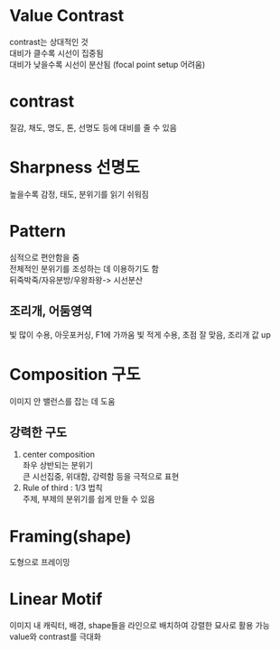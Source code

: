 # Value Contrast
contrast는 상대적인 것  
대비가 클수록 시선이 집중됨  
대비가 낮을수록 시선이 분산됨 (focal point setup 어려움)

# contrast
질감, 채도, 명도, 톤, 선명도 등에 대비를 줄 수 있음

# Sharpness 선명도
높을수록 감정, 태도, 분위기를 읽기 쉬워짐

# Pattern
심적으로 편안함을 줌  
전체적인 분위기를 조성하는 데 이용하기도 함  
뒤죽박죽/자유분방/우왕좌왕-> 시선분산  
## 조리개, 어둠영역
빛 많이 수용, 아웃포커싱, F1에 가까움
빛 적게 수용, 초점 잘 맞음, 조리개 값 up  

# Composition 구도
이미지 안 밸런스를 잡는 데 도움  
## 강력한 구도
1. center composition  
좌우 상반되는 분위기  
큰 시선집중, 위대함, 강력함 등을 극적으로 표현  
2. Rule of third
: 1/3 법칙  
주제, 부제의 분위기를 쉽게 만들 수 있음  

# Framing(shape)
도형으로 프레이밍

# Linear Motif
이미지 내 캐릭터, 배경, shape들을 라인으로 배치하여 강렬한 묘사로 활용 가능  
value와 contrast를 극대화  
